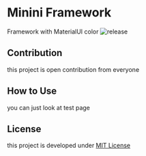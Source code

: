 # Minini Framework

Framework with MaterialUI color ![release](https://img.shields.io/badge/version-0.1.0-lightgrey.svg)
  
## Contribution
this project is open contribution from everyone  

## How to Use
you can just look at test page
  
## License
this project is developed under [MIT License](https://github.com/dhanyn10/minini/blob/master/LICENSE)